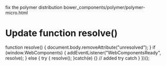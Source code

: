 fix the polymer distribution
bower_components/polymer/polymer-micro.html

Update function resolve()
===========================

function resolve() {
document.body.removeAttribute("unresolved");
}
if (window.WebComponents) {
addEventListener("WebComponentsReady", resolve);
} else {
try { resolve(); }catch(e) {} // added try catch
}
})();
